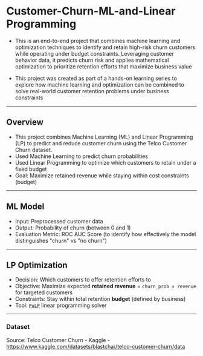 # Customer-Churn-ML-and-Linear Programming

- This is an end-to-end project that combines machine learning and optimization techniques to identify and retain high-risk churn customers while operating under budget constraints. Leveraging customer behavior data, it predicts churn risk and applies mathematical optimization to prioritize retention efforts that maximize business value

- This project was created as part of a hands-on learning series to explore how machine learning and optimization can be combined to solve real-world customer retention problems under business constraints

---

## Overview
- This project combines Machine Learning (ML) and Linear Programming (LP) to predict and reduce customer churn using the Telco Customer Churn dataset.
- Used Machine Learning to predict churn probabilities
- Used Linear Programming to optimize which customers to retain under a fixed budget
- Goal: Maximize retained revenue while staying within cost constraints (budget)

---

## ML Model

- Input: Preprocessed customer data
- Output: Probability of churn (between 0 and 1)
- Evaluation Metric: ROC AUC Score (to identify how effectively the model distinguishes "churn" vs "no churn")

---

## LP Optimization

- Decision: Which customers to offer retention efforts to
- Objective: Maximize expected **retained revenue** = `churn_prob × revenue` for targeted customers
- Constraints: Stay within total retention **budget** (defined by business)
- Tool: [`PuLP`](https://coin-or.github.io/pulp/) linear programming solver 

---

### Dataset
Source: Telco Customer Churn - Kaggle - https://www.kaggle.com/datasets/blastchar/telco-customer-churn/data

